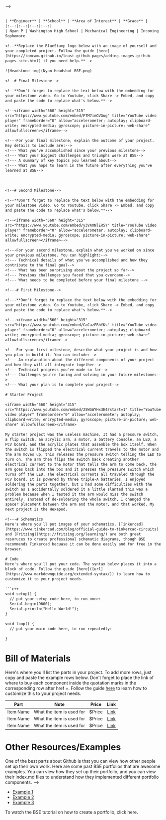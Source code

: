 
<!--Replace this text with a brief description (2-3 sentences) of your project. This description should draw the reader in and make them interested in what you've built. You can include what the biggest challenges, takeaways, and triumphs from completing the project were. As you complete your portfolio, remember your audience is less familiar than you are with all that your project entails!-->

<!---You should comment out all portions of your portfolio that you have not completed yet, as well as any instructions:
```HTML 
<!--- This is an HTML comment in Markdown -->
<!--- Anything between these symbols will not render on the published site -->-->
```

| **Engineer** | **School** | **Area of Interest** | **Grade** |
|:--:|:--:|:--:|:--:|
| Nyan P | Washington High School | Mechanical Engineering | Incoming Sophomore

<!--**Replace the BlueStamp logo below with an image of yourself and your completed project. Follow the guide [here](https://tomcam.github.io/least-github-pages/adding-images-github-pages-site.html) if you need help.**-->

![Headstone img](Nyan-Headshot-BSE.png)

<!--# Final Milestone-->

<!--**Don't forget to replace the text below with the embedding for your milestone video. Go to Youtube, click Share -> Embed, and copy and paste the code to replace what's below.**-->

<!--<iframe width="560" height="315" src="https://www.youtube.com/embed/F7M7imOVGug" title="YouTube video player" frameborder="0" allow="accelerometer; autoplay; clipboard-write; encrypted-media; gyroscope; picture-in-picture; web-share" allowfullscreen></iframe>-->

<!---For your final milestone, explain the outcome of your project. Key details to include are:-->
<!--- What you've accomplished since your previous milestone-->
<!--- What your biggest challenges and triumphs were at BSE-->
<!--- A summary of key topics you learned about-->
<!--- What you hope to learn in the future after everything you've learned at BSE-->



<!--# Second Milestone-->

<!--**Don't forget to replace the text below with the embedding for your milestone video. Go to Youtube, click Share -> Embed, and copy and paste the code to replace what's below.**-->

<!--<iframe width="560" height="315" src="https://www.youtube.com/embed/y3VAmNlER5Y" title="YouTube video player" frameborder="0" allow="accelerometer; autoplay; clipboard-write; encrypted-media; gyroscope; picture-in-picture; web-share" allowfullscreen></iframe>-->

<!---For your second milestone, explain what you've worked on since your previous milestone. You can highlight:-->
<!--- Technical details of what you've accomplished and how they contribute to the final goal-->
<!--- What has been surprising about the project so far-->
<!--- Previous challenges you faced that you overcame-->
<!--- What needs to be completed before your final milestone -->

<!---# First Milestone-->

<!---**Don't forget to replace the text below with the embedding for your milestone video. Go to Youtube, click Share -> Embed, and copy and paste the code to replace what's below.**-->

<!---<iframe width="560" height="315" src="https://www.youtube.com/embed/CaCazFBhYKs" title="YouTube video player" frameborder="0" allow="accelerometer; autoplay; clipboard-write; encrypted-media; gyroscope; picture-in-picture; web-share" allowfullscreen></iframe>-->

<!---For your first milestone, describe what your project is and how you plan to build it. You can include:-->
<!--- An explanation about the different components of your project and how they will all integrate together-->
<!--- Technical progress you've made so far-->
<!--- Challenges you're facing and solving in your future milestones-->
<!--- What your plan is to complete your project-->

# Starter Project

<iframe width="560" height="315" src="https://www.youtube.com/embed/25WGWYHx3E4?start=1" title="YouTube video player" frameborder="0" allow="accelerometer; autoplay; clipboard-write; encrypted-media; gyroscope; picture-in-picture; web-share" allowfullscreen></iframe>

My starter project was the useless machine. It had a pressure switch, a flip switch, an acrylic arm, a motor, a battery console, an LED, a PCV board, and the acrylic plates that assemble the box itself. When the switch is flipped the electrical current travels to the motor and the arm moves up, this releases the pressure switch telling the LED to turn on. The arm then flips the switch back creating another electrical current to the motor that tells the arm to come back, the arm goes back into the box and it presses the pressure switch which turns off the LED. The electrical currents all traveled through the PCV board. It is powered by three triple-A batteries. I enjoyed soldering the parts together, but I had some difficulties with the switch as I accidentally soldered it a little slanted this was a problem because when I tested it the arm would miss the switch entirely. Instead of de-soldering the whole switch, I changed the spacer placement between the arm and the motor, and that worked. My next project is the Hexapod.

<!---# Schematics 
Here's where you'll put images of your schematics. [Tinkercad](https://www.tinkercad.com/blog/official-guide-to-tinkercad-circuits) and [Fritzing](https://fritzing.org/learning/) are both great resoruces to create professional schematic diagrams, though BSE recommends Tinkercad becuase it can be done easily and for free in the browser.

# Code
Here's where you'll put your code. The syntax below places it into a block of code. Follow the guide [here]([url](https://www.markdownguide.org/extended-syntax/)) to learn how to customize it to your project needs. 

```c++
void setup() {
  // put your setup code here, to run once:
  Serial.begin(9600);
  Serial.println("Hello World!");
}

void loop() {
  // put your main code here, to run repeatedly:

}
```

# Bill of Materials
Here's where you'll list the parts in your project. To add more rows, just copy and paste the example rows below.
Don't forget to place the link of where to buy each component inside the quotation marks in the corresponding row after href =. Follow the guide [here]([url](https://www.markdownguide.org/extended-syntax/)) to learn how to customize this to your project needs. 

| **Part** | **Note** | **Price** | **Link** |
|:--:|:--:|:--:|:--:|
| Item Name | What the item is used for | $Price | <a href="https://www.amazon.com/Arduino-A000066-ARDUINO-UNO-R3/dp/B008GRTSV6/"> Link </a> |
| Item Name | What the item is used for | $Price | <a href="https://www.amazon.com/Arduino-A000066-ARDUINO-UNO-R3/dp/B008GRTSV6/"> Link </a> |
| Item Name | What the item is used for | $Price | <a href="https://www.amazon.com/Arduino-A000066-ARDUINO-UNO-R3/dp/B008GRTSV6/"> Link </a> |

# Other Resources/Examples
One of the best parts about Github is that you can view how other people set up their own work. Here are some past BSE portfolios that are awesome examples. You can view how they set up their portfolio, and you can view their index.md files to understand how they implemented different portfolio components.  -->
- [Example 1](https://trashytuber.github.io/YimingJiaBlueStamp/)
- [Example 2](https://sviatil0.github.io/Sviatoslav_BSE/)
- [Example 3](https://arneshkumar.github.io/arneshbluestamp/)

To watch the BSE tutorial on how to create a portfolio, click here.
